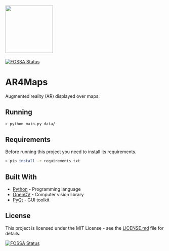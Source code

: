 # <img src="https://upload.wikimedia.org/wikipedia/commons/thumb/9/9a/Folding_Map_Flat_Icon_Vector.svg/1200px-Folding_Map_Flat_Icon_Vector.svg.png" height=150/>
[![FOSSA Status](https://app.fossa.com/api/projects/git%2Bgithub.com%2Fmagamig%2Far4maps.svg?type=shield)](https://app.fossa.com/projects/git%2Bgithub.com%2Fmagamig%2Far4maps?ref=badge_shield)


# AR4Maps

Augmented reality (AR) displayed over maps.

## Running

```bash
> python main.py data/
```

## Requirements

Before running this project you need to install its requirements.
```bash
> pip install -r requirements.txt
```

## Built With

* [Python](https://docs.python.org/3/) - Programming language
* [OpenCV](https://docs.opencv.org/) - Computer vision library
* [PyQt](https://riverbankcomputing.com/software/pyqt/intro) - GUI toolkit

## License

This project is licensed under the MIT License - see the [LICENSE.md](LICENSE.md) file for details.


[![FOSSA Status](https://app.fossa.com/api/projects/git%2Bgithub.com%2Fmagamig%2Far4maps.svg?type=large)](https://app.fossa.com/projects/git%2Bgithub.com%2Fmagamig%2Far4maps?ref=badge_large)
